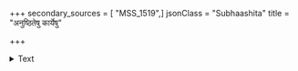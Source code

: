 +++
secondary_sources = [ "MSS_1519",]
jsonClass = "Subhaashita"
title = "अनुष्ठितेषु कार्येषु"

+++

<details><summary>Text</summary>

अनुष्ठितेषु कार्येषु यो गुह्यं न प्रकाशयेत्।  
स तत्र लभते सिद्धिं जलमध्ये कपिर्यथा॥
</details>

